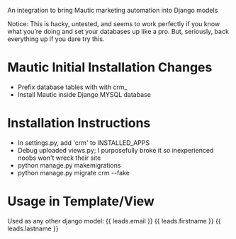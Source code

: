An integration to bring Mautic marketing automation into Django models

Notice: This is hacky, untested, and seems to work perfectly if you know what you're doing and set your databases up like a pro. But, seriously, back everything up if you dare try this.

# Mautic Initial Installation Changes
- Prefix database tables with with crm_
- Install Mautic inside Django MYSQL database

# Installation Instructions
- In settings.py, add 'crm' to INSTALLED_APPS
- Debug uploaded views.py; I purposefully broke it so inexperienced noobs won't wreck their site
- python manage.py makemigrations
- python manage.py migrate crm --fake

# Usage in Template/View
Used as any other django model: {{ leads.email }} {{ leads.firstname }} {{ leads.lastname }}
